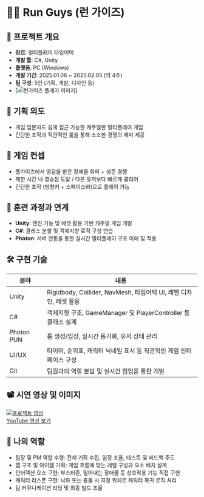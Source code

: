# 🏃‍♂️ Run Guys (런 가이즈)

## 📌 프로젝트 개요
- **장르**: 멀티플레이 타임어택
- **개발 툴**: C#, Unity
- **플랫폼**: PC (Windows)
- **개발 기간**: 2025.01.06 ~ 2025.02.05 (약 4주)
- **팀 구성**: 5인 (기획, 개발, 디자인 등)
- [![런가이즈 플레이 이미지](https://i.imgur.com/abcd123.png)]

## 🎯 기획 의도
- 게임 입문자도 쉽게 접근 가능한 캐주얼한 멀티플레이 게임
- 간단한 조작과 직관적인 룰을 통해 소소한 경쟁의 재미 제공

## 🧩 게임 컨셉
- 폴가이즈에서 영감을 받은 장애물 회피 + 생존 경쟁
- 제한 시간 내 결승점 도달 / 다른 유저보다 빠르게 클리어
- 간단한 조작 (방향키 + 스페이스바)으로 플레이 가능

## 📌 훈련 과정과 연계
- **Unity**: 엔진 기능 및 에셋 활용 기반 캐주얼 게임 개발
- **C#**: 클래스 분할 및 객체지향 로직 구성 연습
- **Photon**: 서버 연동을 통한 실시간 멀티플레이 구조 이해 및 적용

## 🛠 구현 기술

| 분야       | 내용                                                                 |
|------------|----------------------------------------------------------------------|
| Unity      | Rigidbody, Collider, NavMesh, 타임어택 UI, 레벨 디자인, 에셋 활용         |
| C#         | 객체지향 구조, GameManager 및 PlayerController 등 클래스 설계           |
| Photon PUN | 룸 생성/입장, 실시간 동기화, 유저 상태 관리                           |
| UI/UX      | 타이머, 순위표, 캐릭터 닉네임 표시 등 직관적인 게임 인터페이스 구성     |
| Git        | 팀원과의 역할 분담 및 실시간 협업을 통한 개발                           |

## 📽 시연 영상 및 이미지
[![프로젝트 영상](https://img.youtube.com/vi/EG7tzD8qE_M/0.jpg)](https://www.youtube.com/watch?v=EG7tzD8qE_M)  
[YouTube 영상 보기](https://www.youtube.com/watch?v=EG7tzD8qE_M)

## 👤 나의 역할

- 팀장 및 PM 역할 수행: 전체 기획 수립, 일정 조율, 테스트 및 피드백 주도
- 맵 구조 및 아이템 기획: 게임 흐름에 맞는 레벨 구성과 요소 배치 설계
- 인터랙션 요소 구현: 부스터존, 밀어내는 장애물 등 상호작용 기능 직접 구현
- 캐릭터 리스폰 구현: 낙하 또는 충돌 시 지정 위치로 캐릭터 복귀 로직 처리
- 팀 커뮤니케이션 리딩 및 최종 빌드 조율

